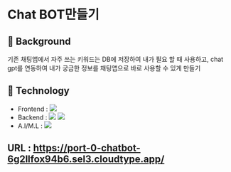 # Chat BOT만들기

 ## 🤔 Background
기존 채팅앱에서 자주 쓰는 키워드는 DB에 저장하여 내가 필요 할 때 사용하고, chat gpt를 연동하여 내가 궁금한 정보를 채팅앱으로 바로 사용할 수 있게 만들기

## 🔨 Technology
- Frontend :  <img src="https://img.shields.io/badge/Vue3.js-4FC08D?style=flat&logo=Vue.js&logoColor=white" />
- Backend : <img src="https://img.shields.io/badge/Node.js-339933?style=flat&logo=node.js&logoColor=white" /> <img src="https://img.shields.io/badge/MongoDB-47A248?style=flat&logo=Mongodb&logoColor=white" />
- A.I/M.L : <img src="https://img.shields.io/badge/OpenAI-412991?style=flat&logo=OpenAI&logoColor=white" />

 ## URL : https://port-0-chatbot-6g2llfox94b6.sel3.cloudtype.app/
